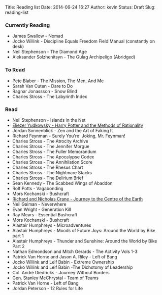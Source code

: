 Title: Reading list
Date: 2014-06-24 16:27
Author: kevin
Status: Draft
Slug: reading-list

### Currently Reading

 * James Swallow - Nomad
 * Jocko Willink - Discipline Equals Freedom Field Manual (constantly on desk)
 * Neil Stephenson - The Diamond Age
 * Aleksander Solzhenitsyn - The Gulag Archipeligo (Abridged)

### To Read

* Pete Blaber - The Mission, The Men, And Me
* Sarah Van Outen - Dare to Do
* Ragnar Jonassson - Snow Blind
* Charles Stross - The Labyrinth Index

### Read

* Neil Stephenson - Islands in the Net
* [Eliezer Yudkowsky - Harry Potter and the Methods of Rationality](http://hpmor.com/)
* Jordan Sonnenblick - Zen and the Art of Faking It
* Richard Feynman - Surely You're  Joking, Mr. Feynman!
* Charles Stross - The Atrocity Archive
* Charles Stross - The Jennifer Morgue
* Charles Stross - The Fuller Memorandum
* Charles Stross - The Apocalypse Codex
* Charles Stross - The Annihilation Score
* Charles Stross - The Rhesus Chart
* Charles Stross - The Nightmare Stacks
* Charles Stross - The Delirium Brief
* Sean Kennedy - The Scabbed Wings of Abaddon
* Rolf Potts - Vagabonding
* Mors Kochanski - Bushcraft
* [Richard and Nicholas Crane - Journey to the Centre of the Earth](http://www.crazyguyonabike.com/doc/page/?page_id=134003)
* Neil Gaiman - Neverwhere
* Evan Wright - Generation Kill
* Ray Mears - Essential Bushcraft
* Mors Kochanski - Bushcraft
* Alastair Humphreys - Microadventures
* Alastair Humphreys - Moods of Future Joys: Around the World by Bike part 1
* Alastair Humphreys - Thunder and Sunshine: Around the World by Bike Part 2
* Nathan Edmondson and Mitch Gerards - The Activity Vols 1-3
* Patrick Van Horne and Jason A. Riley - Left of Bang
* Jocko Willink and Leif Babin - Extreme Ownership
* Jocko Willink and Leif Babin -The Dichotomy of Leadership
* Col. André Diedricks - Journey Without Borders
* Gen. Stanley McChrystal - Team of Teams
* Patrick Van Horne - Left of Bang
* Jordan Peterson - 12 Rules for Life
